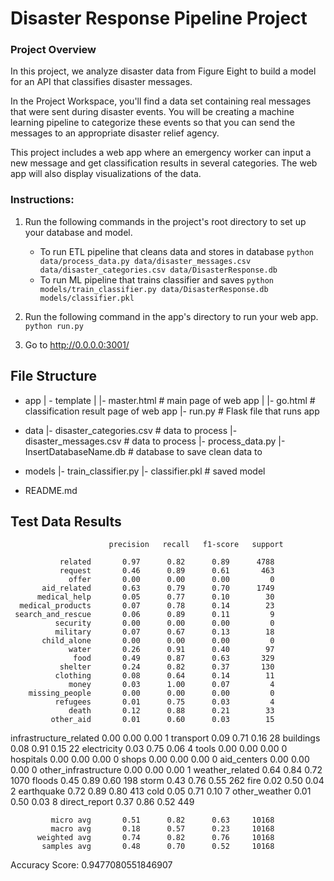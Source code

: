 # Disaster Response Pipeline Project


### Project Overview

In this project, we analyze disaster data from Figure Eight to build a model for an API 
that classifies disaster messages.

In the Project Workspace, you'll find a data set containing real messages that were sent 
during disaster events. You will be creating a machine learning pipeline to categorize 
these events so that you can send the messages to an appropriate disaster relief agency.

This project includes a web app where an emergency worker can input a new message and get 
classification results in several categories. The web app will also display 
visualizations of the data.


### Instructions:
1. Run the following commands in the project's root directory to set up your database and model.

    - To run ETL pipeline that cleans data and stores in database
        `python data/process_data.py data/disaster_messages.csv data/disaster_categories.csv data/DisasterResponse.db`
    - To run ML pipeline that trains classifier and saves
        `python models/train_classifier.py data/DisasterResponse.db models/classifier.pkl`

2. Run the following command in the app's directory to run your web app.
    `python run.py`

3. Go to http://0.0.0.0:3001/


## File Structure

- app
| - template
| |- master.html  # main page of web app
| |- go.html  # classification result page of web app
|- run.py  # Flask file that runs app

- data
|- disaster_categories.csv  # data to process 
|- disaster_messages.csv  # data to process
|- process_data.py
|- InsertDatabaseName.db   # database to save clean data to

- models
|- train_classifier.py
|- classifier.pkl  # saved model 

- README.md

## Test Data Results

                          precision   recall   f1-score   support

               related       0.97      0.82      0.89      4788
               request       0.46      0.89      0.61       463
                 offer       0.00      0.00      0.00         0
           aid_related       0.63      0.79      0.70      1749
          medical_help       0.05      0.77      0.10        30
      medical_products       0.07      0.78      0.14        23
     search_and_rescue       0.06      0.89      0.11         9
              security       0.00      0.00      0.00         0
              military       0.07      0.67      0.13        18
           child_alone       0.00      0.00      0.00         0
                 water       0.26      0.91      0.40        97
                  food       0.49      0.87      0.63       329
               shelter       0.24      0.82      0.37       130
              clothing       0.08      0.64      0.14        11
                 money       0.03      1.00      0.07         4
        missing_people       0.00      0.00      0.00         0
              refugees       0.01      0.75      0.03         4
                 death       0.12      0.88      0.21        33
             other_aid       0.01      0.60      0.03        15
infrastructure_related       0.00      0.00      0.00         1
             transport       0.09      0.71      0.16        28
             buildings       0.08      0.91      0.15        22
           electricity       0.03      0.75      0.06         4
                 tools       0.00      0.00      0.00         0
             hospitals       0.00      0.00      0.00         0
                 shops       0.00      0.00      0.00         0
           aid_centers       0.00      0.00      0.00         0
  other_infrastructure       0.00      0.00      0.00         1
       weather_related       0.64      0.84      0.72      1070
                floods       0.45      0.89      0.60       198
                 storm       0.43      0.76      0.55       262
                  fire       0.02      0.50      0.04         2
            earthquake       0.72      0.89      0.80       413
                  cold       0.05      0.71      0.10         7
         other_weather       0.01      0.50      0.03         8
         direct_report       0.37      0.86      0.52       449

             micro avg       0.51      0.82      0.63     10168
             macro avg       0.18      0.57      0.23     10168
          weighted avg       0.74      0.82      0.76     10168
           samples avg       0.48      0.70      0.52     10168

Accuracy Score: 0.9477080551846907